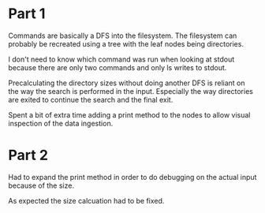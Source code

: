 # Part 1

Commands are basically a DFS into the filesystem. The filesystem can probably be recreated using a tree with the leaf nodes being directories.

I don't need to know which command was run when looking at stdout because there are only two commands and only ls writes to stdout.

Precalculating the directory sizes without doing another DFS is reliant on the way the search is performed in the input.
Especially the way directories are exited to continue the search and the final exit.

Spent a bit of extra time adding a print method to the nodes to allow visual inspection of the data ingestion.

# Part 2

Had to expand the print method in order to do debugging on the actual input because of the size.

As expected the size calcuation had to be fixed. 